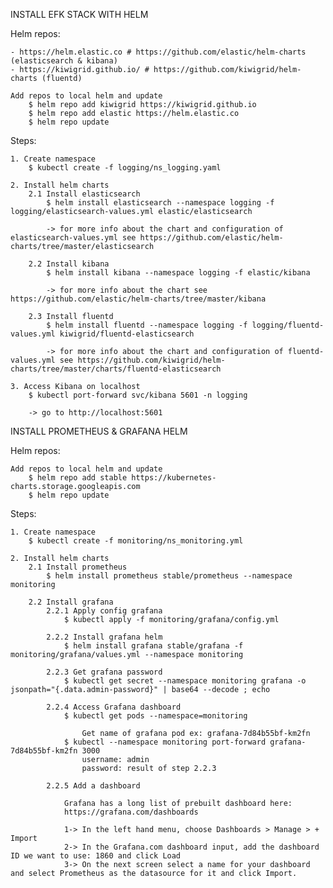 INSTALL EFK STACK WITH HELM

Helm repos:

    - https://helm.elastic.co # https://github.com/elastic/helm-charts (elasticsearch & kibana)
    - https://kiwigrid.github.io/ # https://github.com/kiwigrid/helm-charts (fluentd)
    
    Add repos to local helm and update
        $ helm repo add kiwigrid https://kiwigrid.github.io
        $ helm repo add elastic https://helm.elastic.co
        $ helm repo update

Steps:

    1. Create namespace
        $ kubectl create -f logging/ns_logging.yaml

    2. Install helm charts
        2.1 Install elasticsearch
            $ helm install elasticsearch --namespace logging -f logging/elasticsearch-values.yml elastic/elasticsearch

            -> for more info about the chart and configuration of elasticsearch-values.yml see https://github.com/elastic/helm-charts/tree/master/elasticsearch

        2.2 Install kibana
            $ helm install kibana --namespace logging -f elastic/kibana

            -> for more info about the chart see https://github.com/elastic/helm-charts/tree/master/kibana

        2.3 Install fluentd
            $ helm install fluentd --namespace logging -f logging/fluentd-values.yml kiwigrid/fluentd-elasticsearch

            -> for more info about the chart and configuration of fluentd-values.yml see https://github.com/kiwigrid/helm-charts/tree/master/charts/fluentd-elasticsearch

    3. Access Kibana on localhost
        $ kubectl port-forward svc/kibana 5601 -n logging
        
        -> go to http://localhost:5601


INSTALL PROMETHEUS & GRAFANA HELM

Helm repos:

    Add repos to local helm and update
        $ helm repo add stable https://kubernetes-charts.storage.googleapis.com
        $ helm repo update

Steps:

    1. Create namespace
        $ kubectl create -f monitoring/ns_monitoring.yml

    2. Install helm charts
        2.1 Install prometheus
            $ helm install prometheus stable/prometheus --namespace monitoring
        
        2.2 Install grafana
            2.2.1 Apply config grafana
                $ kubectl apply -f monitoring/grafana/config.yml
            
            2.2.2 Install grafana helm
                $ helm install grafana stable/grafana -f monitoring/grafana/values.yml --namespace monitoring 

            2.2.3 Get grafana password
                $ kubectl get secret --namespace monitoring grafana -o jsonpath="{.data.admin-password}" | base64 --decode ; echo
        
            2.2.4 Access Grafana dashboard
                $ kubectl get pods --namespace=monitoring

                    Get name of grafana pod ex: grafana-7d84b55bf-km2fn  
                $ kubectl --namespace monitoring port-forward grafana-7d84b55bf-km2fn 3000
                    username: admin
                    password: result of step 2.2.3

            2.2.5 Add a dashboard
                
                Grafana has a long list of prebuilt dashboard here:
                https://grafana.com/dashboards
                
                1-> In the left hand menu, choose Dashboards > Manage > + Import
                2-> In the Grafana.com dashboard input, add the dashboard ID we want to use: 1860 and click Load
                3-> On the next screen select a name for your dashboard and select Prometheus as the datasource for it and click Import.
